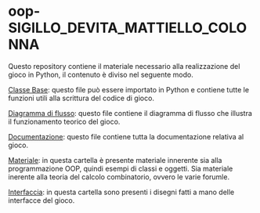 # oop-SIGILLO_DEVITA_MATTIELLO_COLONNA
Questo repository contiene il materiale necessario alla realizzazione del gioco in Python, il contenuto è diviso nel seguente modo.

[Classe Base](https://github.com/SimoneSigillo/oop-SIGILLO_DEVITA_MATTIELLO_COLONNA/blob/main/Classe_Base.py): questo file può essere importato in Python e contiene tutte le funzioni utili alla scrittura del codice di gioco.

[Diagramma di flusso](https://github.com/SimoneSigillo/oop-SIGILLO_DEVITA_MATTIELLO_COLONNA/blob/main/Diagramma_di_flusso.pdf): questo file contiene il diagramma di flusso che illustra il funzionamento teorico del gioco.

[Documentazione](https://github.com/SimoneSigillo/oop-SIGILLO_DEVITA_MATTIELLO_COLONNA/blob/main/Documentazione_oop_v1.3.pdf): questo file contiene tutta la documentazione relativa al gioco. 

[Materiale](https://github.com/SimoneSigillo/oop-SIGILLO_DEVITA_MATTIELLO_COLONNA/tree/main/Materiale): in questa cartella è presente materiale innerente sia alla programmazione OOP, quindi esempi di classi e oggetti. Sia materiale inerente alla teoria del calcolo combinatorio, ovvero le varie forumle.

[Interfaccia](https://github.com/SimoneSigillo/oop-SIGILLO_DEVITA_MATTIELLO_COLONNA/tree/main/Interfaccia): in questa cartella sono presenti i disegni fatti a mano delle interfacce del gioco.
